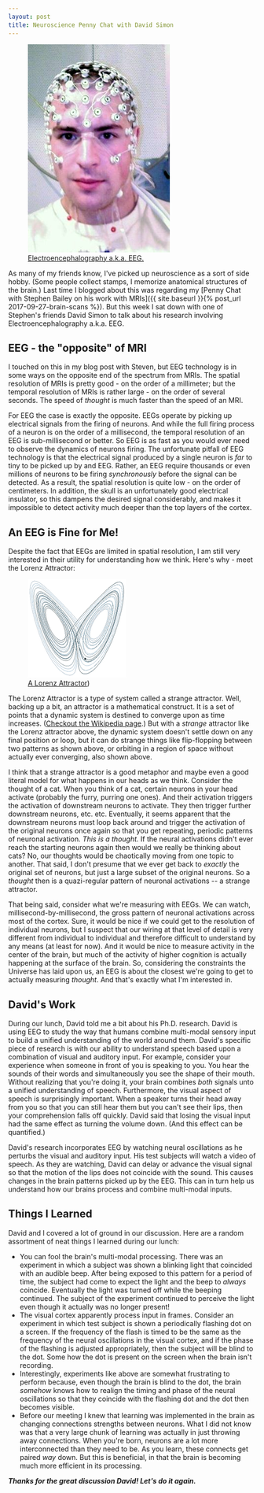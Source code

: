 ```yaml
---
layout: post
title: Neuroscience Penny Chat with David Simon
---
```


<figure>
    <img src='/assets/EEG_cap.jpg' alt='missing' class="centered"/>
    <figcaption><a href="https://en.wikipedia.org/wiki/Electroencephalography">Electroencephalography a.k.a. EEG.</a></figcaption>
</figure>


As many of my friends know, I've picked up neuroscience as a sort of side hobby. (Some people collect stamps, I memorize anatomical structures of the brain.) Last time I blogged about this was regarding my [Penny Chat with Stephen Bailey on his work with MRIs]({{ site.baseurl }}{% post_url 2017-09-27-brain-scans %}). But this week I sat down with one of Stephen's friends David Simon to talk about his research involving Electroencephalography a.k.a. EEG.

## EEG - the "opposite" of MRI
I touched on this in my blog post with Steven, but EEG technology is in some ways on the opposite end of the spectrum from MRIs. The spatial resolution of MRIs is pretty good - on the order of a millimeter; but the temporal resolution of MRIs is rather large - on the order of several seconds. The speed of _thought_ is much faster than the speed of an MRI.

For EEG the case is exactly the opposite. EEGs operate by picking up electrical signals from the firing of neurons. And while the full firing process of a neuron is on the order of a millisecond, the temporal resolution of an EEG is sub-millisecond or better. So EEG is as fast as you would ever need to observe the dynamics of neurons firing. The unfortunate pitfall of EEG technology is that the electrical signal produced by a single neuron is _far_ to tiny to be picked up by and EEG. Rather, an EEG require thousands or even millions of neurons to be firing _synchronously_ before the signal can be detected. As a result, the spatial resolution is quite low - on the order of centimeters. In addition, the skull is an unfortunately good electrical insulator, so this dampens the desired signal considerably, and makes it impossible to detect activity much deeper than the top layers of the cortex.


## An EEG is Fine for Me!
Despite the fact that EEGs are limited in spatial resolution, I am still very interested in their utility for understanding how we think. Here's why - meet the Lorenz Attractor:

<figure>
    <img src='/assets/lorenz_attractor.gif' alt='missing' class="centered"/>
    <figcaption><a href="https://en.wikipedia.org/wiki/Lorenz_system">A Lorenz Attractor</a>)</figcaption>
</figure>

The Lorenz Attractor is a type of system called a strange attractor. Well, backing up a bit, an attractor is a mathematical construct. It is a set of points that a dynamic system is destined to converge upon as time increases. ([Checkout the Wikipedia page](https://en.wikipedia.org/wiki/Attractor).) But with a _strange_ attractor like the Lorenz attractor above, the dynamic system doesn't settle down on any final position or loop, but it can do strange things like flip-flopping between two patterns as shown above, or orbiting in a region of space without actually ever converging, also shown above.

I think that a strange attractor is a good metaphor and maybe even a good literal model for what happens in our heads as we think. Consider the thought of a cat. When you think of a cat, certain neurons in your head activate (probably the furry, purring one ones). And their activation triggers the activation of downstream neurons to activate. They then trigger further downstream neurons, etc. etc. Eventually, it seems apparent that the downstream neurons must loop back around and trigger the activation of the original neurons once again so that you get repeating, periodic patterns of neuronal activation. _This is a thought._ If the neural activations didn't ever reach the starting neurons again then would we really be thinking about cats? No, our thoughts would be chaotically moving from one topic to another. That said, I don't presume that we ever get back to _exactly_ the original set of neurons, but just a large subset of the original neurons. So a _thought_ then is a quazi-regular pattern of neuronal activations -- a strange attractor.

That being said, consider what we're measuring with EEGs. We can watch, millisecond-by-millisecond, the gross pattern of neuronal activations across most of the cortex. Sure, it would be nice if we could get to the resolution of individual neurons, but I suspect that our wiring at that level of detail is very different from individual to individual and therefore difficult to understand by any means (at least for now). And it would be nice to measure activity in the center of the brain, but much of the activity of higher cognition is actually happening at the surface of the brain. So, considering the constraints the Universe has laid upon us, an EEG is about the closest we're going to get to actually measuring _thought_. And that's exactly what I'm interested in.


## David's Work
During our lunch, David told me a bit about his Ph.D. research. David is using EEG to study the way that humans combine multi-modal sensory input to build a unified understanding of the world around them. David's specific piece of research is with our ability to understand speech based upon a combination of visual and auditory input. For example, consider your experience when someone in front of you is speaking to you. You hear the sounds of their words and simultaneously you see the shape of their mouth. Without realizing that you're doing it, your brain combines _both_ signals unto a unified understanding of speech. Furthermore, the visual aspect of speech is surprisingly important. When a speaker turns their head away from you so that you can still hear them but you can't see their lips, then your comprehension falls off quickly. David said that losing the visual input had the same effect as turning the volume down. (And this effect can be quantified.)

David's research incorporates EEG by watching neural oscillations as he perturbs the visual and auditory input. His test subjects will watch a video of speech. As they are watching, David can delay or advance the visual signal so that the motion of the lips does not coincide with the sound. This causes changes in the brain patterns picked up by the EEG. This can in turn help us understand how our brains process and combine multi-modal inputs.

## Things I Learned
David and I covered a lot of ground in our discussion. Here are a random assortment of neat things I learned during our lunch:

* You can fool the brain's multi-modal processing. There was an experiment in which a subject was shown a blinking light that coincided with an audible beep. After being exposed to this pattern for a period of time, the subject had come to expect the light and the beep to _always_ coincide. Eventually the light was turned off while the beeping continued. The subject of the experiment continued to perceive the light even though it actually was no longer present!
* The visual cortex apparently process input in frames. Consider an experiment in which test subject is shown a periodically flashing dot on a screen. If the frequency of the flash is timed to be the same as the frequency of the neural oscillations in the visual cortex, and if the phase of the flashing is adjusted appropriately, then the subject will be blind to the dot. Some how the dot is present on the screen when the brain isn't recording.
* Interestingly, experiments like above are somewhat frustrating to perform because, even though the brain is blind to the dot, the brain _somehow_ knows how to realign the timing and phase of the neural oscillations so that they coincide with the flashing dot and the dot then becomes visible.
* Before our meeting I knew that learning was implemented in the brain as changing connections strengths between neurons. What I did not know was that a very large chunk of learning was actually in just throwing away connections. When you're born, neurons are a lot more interconnected than they need to be. As you learn, these connects get paired _way_ down. But this is beneficial, in that the brain is becoming much more efficient in its processing.

**_Thanks for the great discussion David! Let's do it again._**
